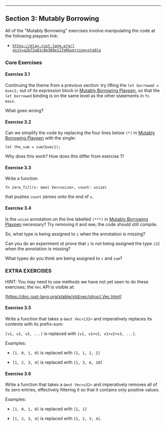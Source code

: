 ----

## Section 3: Mutably Borrowing

All of the "Mutably Borrowing" exercises involve manipulating the code at
the following playpen link:

  * [`https://play.rust-lang.org/?gist=a2b72a81c8e366e117e0&version=stable`][Mutably Borrowing Playpen]

[Mutably Borrowing Playpen]: https://play.rust-lang.org/?gist=a2b72a81c8e366e117e0&version=stable

### Core Exercises

#### Exercise 3.1

Continuing the theme from a previous section: try
lifting the `let borrowed = &vec1;` out of its expression block
in [Mutably Borrowing Playpen], so
that the `let borrowed` binding is on the same level as the other
statements in `fn main`.

What goes wrong?

#### Exercise 3.2

Can we simplify the code by replacing the four lines
below `(*)` in [Mutably Borrowing Playpen] with the single:

``` {.rust}
let the_sum = sum(&vec1);
```

Why does this work? How does this differ from exercise 1?


#### Exercise 3.3

Write a function

``` {.rust}
fn zero_fill(v: &mut Vec<usize>, count: usize)
```

that pushes `count` zeroes onto the end of `v`.

#### Exercise 3.4

Is the `usize` annotation on the line labelled `(***)` in
[Mutably Borrowing Playpen] necessary? Try removing it and see;
the code should still compile.

So, what type is being assigned to `i` when the annotation is missing?

Can you do an experiment ot prove that `i` is *not* being assigned
the type `i32` when the annotation is missing?

What types do you think are being assigned to `c` and `sum`?


### EXTRA EXERCISES

HINT: You may need to use methods we have not yet seen to do
these exercises; the `Vec` API is visible at:

  [https://doc.rust-lang.org/stable/std/vec/struct.Vec.html]
  
[https://doc.rust-lang.org/stable/std/vec/struct.Vec.html]: https://doc.rust-lang.org/stable/std/vec/struct.Vec.html

#### Exercise 3.5

Write a function that takes a `&mut Vec<i32>` and
imperatively replaces its contents with its prefix-sum:

`[v1, v2, v3, ...]` is replaced with `[v1, v1+v2, v1+v2+v3, ...]`.

Examples:

 * `[1, 0, 1, 0]` is replaced with `[1, 1, 2, 2]`

 * `[1, 2, 3, 4]` is replaced with `[1, 3, 6, 10]`


#### Exercise 3.6

Write a function that takes a `&mut Vec<u32>` and
imperatively removes all of its zero entries, effectively
filtering it so that it contains only positive values.

Examples:

  * `[1, 0, 1, 0]` is replaced with `[1, 1]`

  * `[1, 2, 3, 4]` is replaced with `[1, 2, 3, 4]`.

